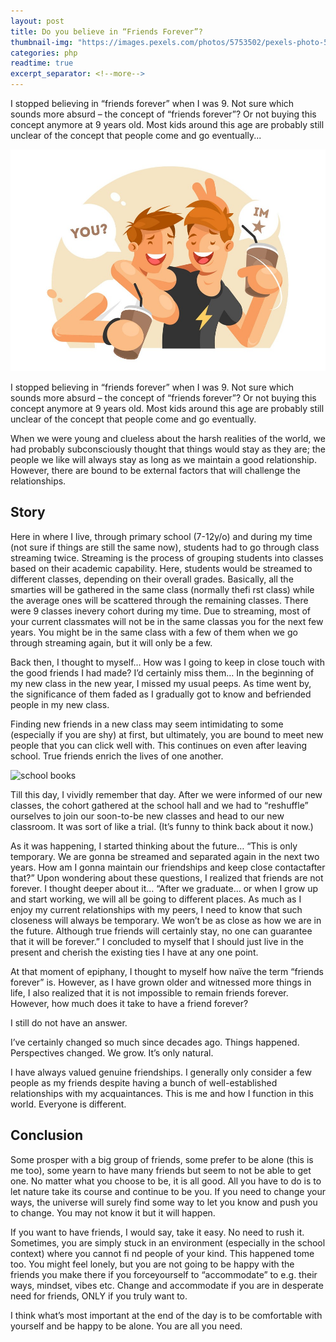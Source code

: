 ```yaml
---
layout: post
title: Do you believe in “Friends Forever”?
thumbnail-img: "https://images.pexels.com/photos/5753502/pexels-photo-5753502.jpeg?auto=compress&cs=tinysrgb&w=1260&h=750&dpr=2"
categories: php
readtime: true
excerpt_separator: <!--more-->
---
```


I stopped believing in “friends forever” when I was 9. Not sure which sounds more absurd – the concept of “friends forever”? Or not buying this concept anymore at 9 years old. Most kids around this age are probably still unclear of the concept that people come and go eventually...
<!--more-->

![friends together](/assets/img/13534860.jpg)

I stopped believing in “friends forever” when I was 9. Not sure which sounds more absurd – the concept of “friends forever”? Or not buying this concept anymore at 9 years old. Most kids around this age are probably still unclear of the concept that people come and go eventually.

When we were young and clueless about the harsh realities of the world, we had probably subconsciously thought that things would stay as they are; the people we like will always stay as long as we maintain a good relationship. However, there are bound to be external factors that will challenge the relationships.

## Story

Here in where I live, through primary school (7-12y/o) and during my time (not sure if things are still the same now), students had to go through class streaming twice. Streaming is the process of grouping students into classes based on their academic capability. Here, students would be streamed to different classes, depending on their overall grades. Basically, all the smarties will be gathered in the same class (normally thefi rst class) while the average ones will be scattered through the remaining classes. There were 9 classes inevery cohort during my time. Due to streaming, most of your current classmates will not be in the same classas you for the next few years. You might be in the same class with a few of them when we go through streaming again, but it will only be a few.

Back then, I thought to myself… How was I going to keep in close touch with the good friends I had made? I’d certainly miss them… In the beginning of my new class in the new year, I missed my usual peeps. As time went by, the significance of them faded as I gradually got to know and befriended people in my new class.

Finding new friends in a new class may seem intimidating to some (especially if you are shy) at first, but ultimately, you are bound to meet new people that you can click well with. This continues on even after leaving school. True friends enrich the lives of one another.

![school books](https://images.pexels.com/photos/1370296/pexels-photo-1370296.jpeg?auto=compress&cs=tinysrgb&w=1260&h=750&dpr=2)

Till this day, I vividly remember that day. After we were informed of our new classes, the cohort gathered at the school hall and we had to “reshuffle” ourselves to join our soon-to-be new classes and head to our new classroom. It was sort of like a trial. (It’s funny to think back about it now.)

As it was happening, I started thinking about the future… “This is only temporary. We are gonna be streamed and separated again in the next two years. How am I gonna maintain our friendships and keep close contactafter that?” Upon wondering about these questions, I realized that friends are not forever. I thought deeper about it… “After we graduate… or when I grow up and start working, we will all be going to different places. As much as I enjoy my current relationships with my peers, I need to know that such closeness will always be temporary. We won’t be as close as how we are in the future. Although true friends will certainly stay, no one can guarantee that it will be forever.” I concluded to myself that I should just live in the present and cherish the existing ties I have at any one point.

At that moment of epiphany, I thought to myself how naïve the term “friends forever” is. However, as I have grown older and witnessed more things in life, I also realized that it is not impossible to remain friends forever. However, how much does it take to have a friend forever?

I still do not have an answer.

I’ve certainly changed so much since decades ago. Things happened. Perspectives changed. We grow. It’s only natural.

I have always valued genuine friendships. I generally only consider a few people as my friends despite having a bunch of well-established relationships with my acquaintances. This is me and how I function in this world. Everyone is different.

## Conclusion

Some prosper with a big group of friends, some prefer to be alone (this is me too), some yearn to have many friends but seem to not be able to get one. No matter what you choose to be, it is all good. All you have to do is to let nature take its course and continue to be you. If you need to change your ways, the universe will surely find some way to let you know and push you to change. You may not know it but it will happen.

If you want to have friends, I would say, take it easy. No need to rush it. Sometimes, you are simply stuck in an environment (especially in the school context) where you cannot fi nd people of your kind. This happened tome too. You might feel lonely, but you are not going to be happy with the friends you make there if you forceyourself to “accommodate” to e.g. their ways, mindset, vibes etc. Change and accommodate if you are in desperate need for friends, ONLY if you truly want to.

I think what’s most important at the end of the day is to be comfortable with yourself and be happy to be alone. You are all you need.
